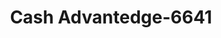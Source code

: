 ---
f_zip-code: 98531
f_state-code: WA
title: Cash Advantedge-6641
f_phone: 360-736-7676
f_city-only: Centralia
f_address: 2023 Borst Ave Centralia
f_location-unique-id: '6641'
slug: cash-advantedge-6641
updated-on: '2024-05-30T13:46:58.046Z'
created-on: '2024-05-30T13:36:59.803Z'
published-on: '2024-05-30T13:54:32.469Z'
f_city-state: cms/city/centralia-wa.md
f_company: cms/company/cash-advantedge.md
f_state: cms/state/washington.md
layout: '[payday-loan].html'
tags: payday-loan
---
